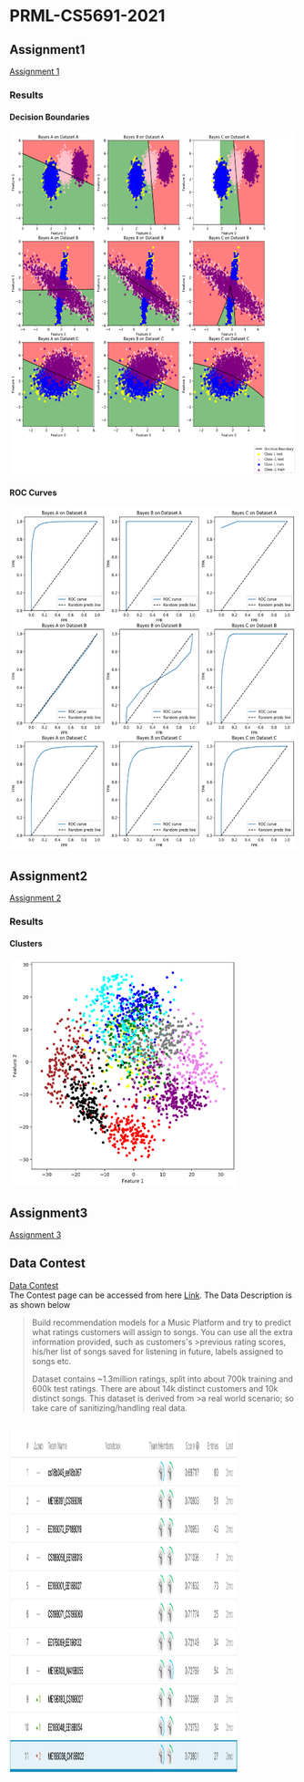 # PRML-CS5691-2021
<h2>Assignment1</h2>
<a href="Assignment1">Assignment 1</a>
<h3>Results</h3>
<h4>Decision Boundaries<h4>
<img src="Assignment1/Classifier.png" height=600 width=600> 
<h4>ROC Curves<h4>
<img src="Assignment1/ROC_curves.png" height=600 width=600> 
  
<h2>Assignment2</h2>
<a href="Assignment2">Assignment 2</a>
<h3>Results</h3>
<h4>Clusters<h4>
<img src="Assignment2/c.png" height=400 width=400>  
 
<h2>Assignment3</h2>
<a href="Assignment3">Assignment 3</a>
<h2>Data Contest</h2>
<a href="Data Contest">Data Contest</a><br>
The Contest page can be accessed from here <a href="https://www.kaggle.com/c/prml-data-contest-jan-2021/overview">Link</a>. The Data Description is as shown below<br>
  
>Build recommendation models for a Music Platform and try to predict what ratings customers will assign to songs. You can use all the extra information provided, such as customers's  >previous rating scores, his/her list of songs saved for listening in future, labels assigned to songs etc.
> 
>Dataset contains ~1.3million ratings, split into about 700k training and 600k test ratings. There are about 14k distinct customers and 10k distinct songs. This dataset is derived from  >a real world scenario; so take care of sanitizing/handling real data.   
<br>
<img src="Data Contest/prml rank.PNG" height=600 width=400>
  
